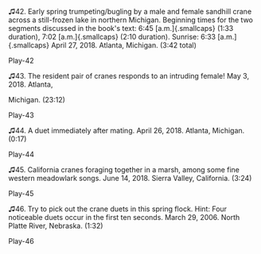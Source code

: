 ♫42. Early spring trumpeting/bugling by a male and female sandhill crane
across a still-frozen lake in northern Michigan. Beginning times for the
two segments discussed in the book's text: 6:45 [a.m.]{.smallcaps} (1:33
duration), 7:02 [a.m.]{.smallcaps} (2:10 duration). Sunrise: 6:33
[a.m.]{.smallcaps} April 27, 2018. Atlanta, Michigan. (3:42 total)

Play-42

♫43. The resident pair of cranes responds to an intruding female! May 3,
2018. Atlanta,

Michigan. (23:12)

Play-43

♫44. A duet immediately after mating. April 26, 2018. Atlanta, Michigan.
(0:17)

Play-44

♫45. California cranes foraging together in a marsh, among some fine
western meadowlark songs. June 14, 2018. Sierra Valley, California.
(3:24)

Play-45

♫46. Try to pick out the crane duets in this spring flock. Hint: Four
noticeable duets occur in the first ten seconds. March 29, 2006. North
Platte River, Nebraska. (1:32)

Play-46
